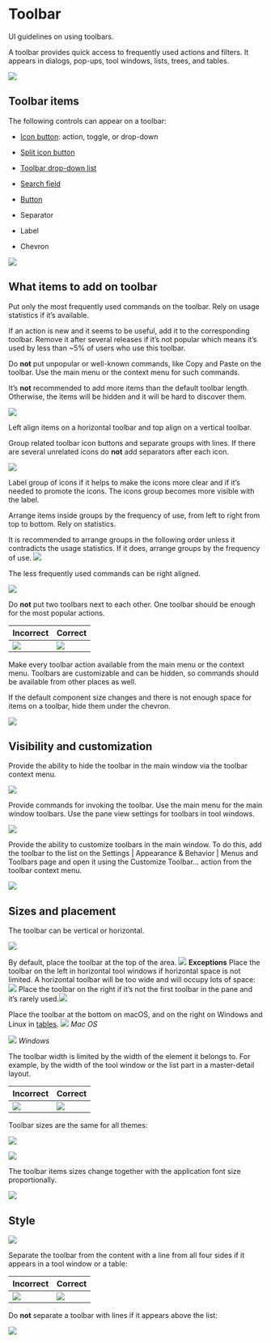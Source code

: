 <!-- Copyright 2000-2024 JetBrains s.r.o. and contributors. Use of this source code is governed by the Apache 2.0 license. -->

# Toolbar

<link-summary>UI guidelines on using toolbars.</link-summary>

A toolbar provides quick access to frequently used actions and filters. It appears in dialogs, pop-ups, tool windows, lists, trees, and tables.

![](../../../images/ui/toolbar/example.png)

## Toolbar items

The following controls can appear on a toolbar:

* [Icon button](icon_button.md): action, toggle, or drop-down

* [Split icon button](split_icon_button.md)

* [Toolbar drop-down list](toolbar_drop_down.md)

* [Search field](search_field.md)

* [Button](button.topic)

* Separator

* Label

* Chevron

![](items.png)

## What items to add on toolbar

Put only the most frequently used commands on the toolbar. Rely on usage statistics if it’s available.

<p>If an action is new and it seems to be useful, add it to the corresponding toolbar. Remove it after several releases if it’s not popular which means it’s used by less than ~5% of users who use this toolbar.</p>

Do **not** put unpopular or well-known commands, like Copy and Paste on the toolbar. Use the main menu or the context menu for such commands.

It’s **not** recommended to add more items than the default toolbar length. Otherwise, the items will be hidden and it will be hard to discover them.

![](width_correct.png)

Left align items on a horizontal toolbar and top align on a vertical toolbar.

Group related toolbar icon buttons and separate groups with lines. If there are several unrelated icons do **not** add separators after each icon.

![](../../../images/ui/toolbar/group.png)

Label group of icons if it helps to make the icons more clear and if it’s needed to promote the icons. The icons group becomes more visible with the label.


Arrange items inside groups by the frequency of use, from left to right from top to bottom. Rely on statistics.

It is recommended to arrange groups in the following order unless it contradicts the usage statistics. If it does, arrange groups by the frequency of use.
![](../../../images/ui/toolbar/tool_window.png)

The less frequently used commands can be right aligned.

![](right_aligned.png)

Do **not** put two toolbars next to each other. One toolbar should be enough for the most popular actions.

| Incorrect                                      | Correct                                        |
|------------------------------------------------|------------------------------------------------|
| ![](../../../images/ui/toolbar/toolbars_2.png) | ![](../../../images/ui/toolbar/toolbars_1.png) |

Make every toolbar action available from the main menu or the context menu. Toolbars are customizable and can be hidden, so commands should be available from other places as well.

If the default component size changes and there is not enough space for items on a toolbar, hide them under the chevron.

![](chevron.png)

## Visibility and customization

Provide the ability to hide the toolbar in the main window via the toolbar context menu.

![](hide.png)

Provide commands for invoking the toolbar. Use the main menu for the main window toolbars. Use the pane view settings for toolbars in tool windows.

![](reveal.png)

Provide the ability to customize toolbars in the main window. To do this, add the toolbar to the list on the <ui-path>Settings | Appearance & Behavior | Menus and Toolbars</ui-path> page and open it using the <control>Customize Toolbar...</control> action from the toolbar context menu.

![](customize.png)

## Sizes and placement

The toolbar can be vertical or horizontal.

![](placement.png)

By default, place the toolbar at the top of the area.
![](placement_top.png)
**Exceptions**
Place the toolbar on the left in horizontal tool windows if horizontal space is not limited. A horizontal toolbar will be too wide and will occupy lots of space:
![](placement_left.png)
Place the toolbar on the right if it’s not the first toolbar in the pane and it’s rarely used.![](placement_right.png)

Place the toolbar at the bottom on macOS, and on the right on Windows and Linux in [tables](table.md).
![](table_mac.png)
*Mac OS*

![](table_win.png)
*Windows*

The toolbar width is limited by the width of the element it belongs to. For example, by the width of the tool window or the list part in a master-detail layout.

| Incorrect                                           | Correct                                           |
|-----------------------------------------------------|---------------------------------------------------|
| ![](../../../images/ui/toolbar/width_incorrect.png) | ![](../../../images/ui/toolbar/width_correct.png) |

Toolbar sizes are the same for all themes:

![](toolbar_sizes.png)


![](sizes_under_list.png)

The toolbar items sizes change together with the application font size proportionally.

![](../../../images/ui/toolbar/font_size.png)

## Style

![](style.png)

Separate the toolbar from the content with a line from all four sides if it appears in a tool window or a table:


| Incorrect                                           | Correct                                           |
|-----------------------------------------------------|---------------------------------------------------|
| ![](../../../images/ui/toolbar/style_incorrect.png) | ![](../../../images/ui/toolbar/style_correct.png) |

Do **not** separate a toolbar with lines if it appears above the list:

![](customize.png)
